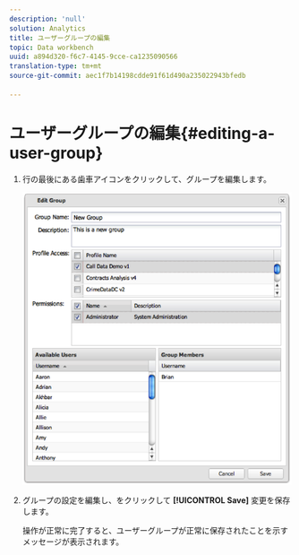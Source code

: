 ```yaml
---
description: 'null'
solution: Analytics
title: ユーザーグループの編集
topic: Data workbench
uuid: a894d320-f6c7-4145-9cce-ca1235090566
translation-type: tm+mt
source-git-commit: aec1f7b14198cdde91f61d490a235022943bfedb

---
```



# ユーザーグループの編集{#editing-a-user-group}

1. 行の最後にある歯車アイコンをクリックして、グループを編集します。

   ![](assets/edit_user_group.png)

1. グループの設定を編集し、をクリックして **[!UICONTROL Save]** 変更を保存します。

   操作が正常に完了すると、ユーザーグループが正常に保存されたことを示すメッセージが表示されます。